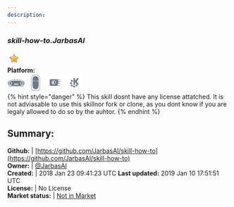 ```yaml
---
description: 
---
```


### _skill-how-to.JarbasAl_  
  
![](../.gitbook/assets/star.png)  
**Platform:**  
 ![Mark I](../.gitbook/assets/mark-1-icon.png)  ![Mark II](../.gitbook/assets/mark-2-icon.png)  ![Picroft](../.gitbook/assets/picroft-icon.png)  ![plasmoid](../.gitbook/assets/kde.png)   
{% hint style="danger" %}
This skill dosnt have any license attatched. It is not adviasable to use this skillnor fork or clone, as you dont know if you are legaly allowed to do so by the auhtor.
{% endhint %}
  
## Summary:  
**Github:** | [https://github.com/JarbasAl/skill-how-to](https://github.com/JarbasAl/skill-how-to)  
**Owner:** | [@JarbasAl](https://github.com/JarbasAl)  
**Created:** | 2018 Jan 23 09:41:23 UTC  **Last updated:** 2019 Jan 10 17:51:51 UTC  
**License:** | No License  
**Market status:** | [Not in Market](https://market.mycroft.ai/skill/)  
